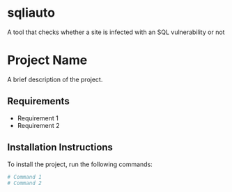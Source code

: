 # sqliauto
A tool that checks whether a site is infected with an SQL vulnerability or not


# Project Name

A brief description of the project.

## Requirements

- Requirement 1
- Requirement 2

## Installation Instructions

To install the project, run the following commands:

```bash
# Command 1
# Command 2
